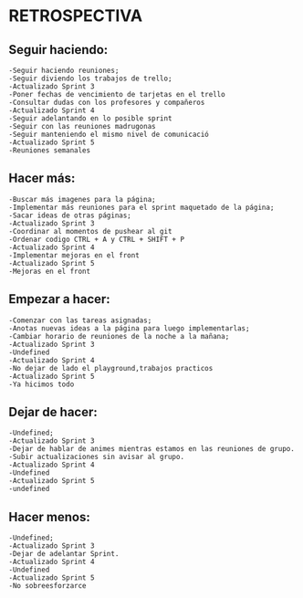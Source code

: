 # RETROSPECTIVA 

## Seguir haciendo:
    -Seguir haciendo reuniones;
    -Seguir diviendo los trabajos de trello;
    -Actualizado Sprint 3
    -Poner fechas de vencimiento de tarjetas en el trello
    -Consultar dudas con los profesores y compañeros
    -Actualizado Sprint 4
    -Seguir adelantando en lo posible sprint
    -Seguir con las reuniones madrugonas
    -Seguir manteniendo el mismo nivel de comunicació
    -Actualizado Sprint 5
    -Reuniones semanales





## Hacer más:
    -Buscar más imagenes para la página;
    -Implementar más reuniones para el sprint maquetado de la página;
    -Sacar ideas de otras páginas;
    -Actualizado Sprint 3
    -Coordinar al momentos de pushear al git
    -Ordenar codigo CTRL + A y CTRL + SHIFT + P
    -Actualizado Sprint 4
    -Implementar mejoras en el front
    -Actualizado Sprint 5
    -Mejoras en el front



## Empezar a hacer:
    -Comenzar con las tareas asignadas;
    -Anotas nuevas ideas a la página para luego implementarlas;
    -Cambiar horario de reuniones de la noche a la mañana;
    -Actualizado Sprint 3
    -Undefined
    -Actualizado Sprint 4
    -No dejar de lado el playground,trabajos practicos
    -Actualizado Sprint 5
    -Ya hicimos todo

    

## Dejar de hacer:
    -Undefined;
    -Actualizado Sprint 3
    -Dejar de hablar de animes mientras estamos en las reuniones de grupo.
    -Subir actualizaciones sin avisar al grupo.
    -Actualizado Sprint 4
    -Undefined
    -Actualizado Sprint 5
    -undefined

## Hacer menos:
    -Undefined;
    -Actualizado Sprint 3
    -Dejar de adelantar Sprint.
    -Actualizado Sprint 4
    -Undefined
    -Actualizado Sprint 5
    -No sobreesforzarce